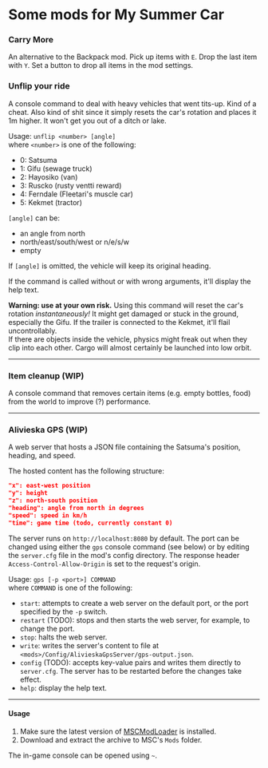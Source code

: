 # Some mods for My Summer Car
### Carry More
 An alternative to the Backpack mod. Pick up items with `E`. Drop the last item with `Y`. Set a button to drop all items in the mod settings.

### Unflip your ride
A console command to deal with heavy vehicles that went tits-up. Kind of a cheat. Also kind of shit since it simply resets the car's rotation and places it 1m higher. It won't get you out of a ditch or lake.

Usage: `unflip <number> [angle]`  
where `<number>` is one of the following:
- 0: Satsuma
- 1: Gifu (sewage truck)
- 2: Hayosiko (van)
- 3: Ruscko (rusty ventti reward)
- 4: Ferndale (Fleetari's muscle car)
- 5: Kekmet (tractor)

`[angle]` can be:
- an angle from north
- north/east/south/west or n/e/s/w
- empty

If `[angle]` is omitted, the vehicle will keep its original heading.

If the command is called without or with wrong arguments, it'll display the help text.

**Warning: use at your own risk.** Using this command will reset the car's rotation *instantaneously!* It might get damaged or stuck in the ground, especially the Gifu. If the trailer is connected to the Kekmet, it'll flail uncontrollably.  
If there are objects inside the vehicle, physics might freak out when they clip into each other. Cargo will almost certainly be launched into low orbit.

---
### Item cleanup (WIP)
A console command that removes certain items (e.g. empty bottles, food) from the world to improve (?) performance.

---
### Alivieska GPS (WIP)
A web server that hosts a JSON file containing the Satsuma's position, heading, and speed.

The hosted content has the following structure:  
```json
"x": east-west position
"y": height
"z": north-south position
"heading": angle from north in degrees
"speed": speed in km/h
"time": game time (todo, currently constant 0)
```

The server runs on `http://localhost:8080` by default. The port can be changed using either the `gps` console command (see below) or by editing the `server.cfg` file in the mod's config directory. The response header `Access-Control-Allow-Origin` is set to the request's origin.

Usage: `gps [-p <port>] COMMAND`  
where `COMMAND` is one of the following:
- `start`: attempts to create a web server on the default port, or the port specified by the `-p` switch.
- `restart` (TODO): stops and then starts the web server, for example, to change the port.
- `stop`: halts the web server.
- `write`: writes the server's content to file at `<mods>/Config/AlivieskaGpsServer/gps-output.json`.
- `config` (TODO): accepts key-value pairs and writes them directly to `server.cfg`. The server has to be restarted before the changes take effect.
- `help`: display the help text.

---
#### Usage
1. Make sure the latest version of [MSCModLoader](https://github.com/piotrulos/MSCModLoader) is installed.
2. Download and extract the archive to MSC's `Mods` folder.

The in-game console can be opened using `~`.

